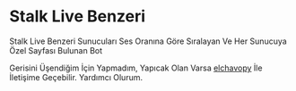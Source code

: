 # Stalk Live Benzeri
Stalk Live Benzeri Sunucuları Ses Oranına Göre Sıralayan Ve Her Sunucuya Özel Sayfası Bulunan Bot

Gerisini Üşendiğim İçin Yapmadım, Yapıcak Olan Varsa <a href="https://discord.com/users/1067476859933179954">elchavopy</a> İle İletişime Geçebilir. Yardımcı Olurum.
